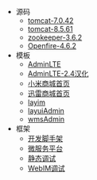 * 源码
  * [tomcat-7.0.42](https://github.com/xuzhihao-java/tomcat-7.0.42)
  * [tomcat-8.5.61](https://github.com/xuzhihao-java/tomcat-8.5.61)
  * [zookeeper-3.6.2](https://github.com/xuzhihao-java/zookeeper-3.6.2)
  * [Openfire-4.6.2](https://github.com/xuzhihao-java/Openfire-4.6.2)
* 模板
  * [AdminLTE](https://github.com/xuzhihao-java/AdminLTE)
  * [AdminLTE-2.4汉化](https://github.com/xuzhihao-java/AdminLTE_CN)
  * [小米商城首页](https://github.com/xuzhihao-java/xiaomi-index-page)
  * [迅雷商城首页](https://github.com/xuzhihao-java/xunlei-index-page)
  * [layim](https://github.com/xuzhihao-java/layim)
  * [layuiAdmin](https://github.com/xuzhihao-java/layuiAdmin)
  * [wmsAdmin](https://github.com/xuzhihao-java/wmsAdmin)  
* 框架
  * [开发脚手架](https://github.com/xuzhihao-java/framework)
  * [微服务平台](https://github.com/xuzhihao-java/microservices-platform)
  * [静态调试](https://github.com/xuzhihao-java/html)
  * [WebIM调试](https://github.com/xuzhihao-java/openfire-strophe)